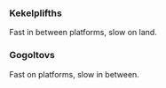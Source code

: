 ### Kekelplifths

Fast in between platforms, slow on land.

### Gogoltovs

Fast on platforms, slow in between.